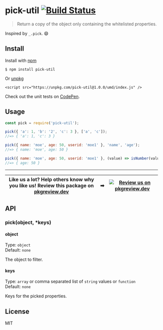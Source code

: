 # pick-util [![Build Status](https://travis-ci.com/jonkemp/pick-util.svg?branch=master)](https://travis-ci.com/jonkemp/pick-util)

> Return a copy of the object only containing the whitelisted properties.

Inspired by `_.pick`. 😄


## Install

Install with [npm](https://npmjs.org/package/pick-util)

```
$ npm install pick-util
```

Or [unpkg](https://unpkg.com/pick-util/)

```
<script src="https://unpkg.com/pick-util@1.0.0/umd/index.js" />
```

Check out the unit tests on [CodePen](https://codepen.io/jonkemp/full/OJVXabQ).

## Usage

```js
const pick = require('pick-util');

pick({ 'a': 1, 'b': '2', 'c': 3 }, ['a', 'c']);
//=> { 'a': 1, 'c': 3 }

pick({ name: 'moe', age: 50, userid: 'moe1' }, 'name', 'age');
//=> { name: 'moe', age: 50 }

pick({ name: 'moe', age: 50, userid: 'moe1' }, (value) => isNumber(value));
//=> { age: 50 }
```

---
| **Like us a lot?** Help others know why you like us! **Review this package on [pkgreview.dev](https://pkgreview.dev/npm/pick-util)** | ➡   | [![Review us on pkgreview.dev](https://i.ibb.co/McjVMfb/pkgreview-dev.jpg)](https://pkgreview.dev/npm/pick-util) |
| ----------------------------------------------------------------------------------------------------------------------------------------- | --- | --------------------------------------------------------------------------------------------------------------------- |

## API

### pick(object, *keys)

#### object

Type: `object`  
Default: `none`

The object to filter.

#### keys

Type: `array` or comma separated list of `string` values or `function`  
Default: `none`

Keys for the picked properties.

## License

MIT
